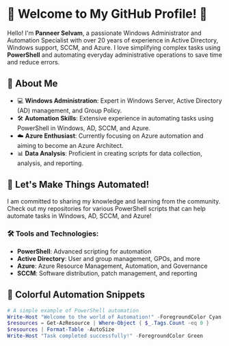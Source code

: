 # 🌟 Welcome to My GitHub Profile! 🌟

Hello! I'm **Panneer Selvam**, a passionate Windows Administrator and Automation Specialist with over 20 years of experience in Active Directory, Windows support, SCCM, and Azure. I love simplifying complex tasks using **PowerShell** and automating everyday administrative operations to save time and reduce errors.

## 🚀 About Me

- 💻 **Windows Administration**: Expert in Windows Server, Active Directory (AD) management, and Group Policy.
- 🛠️ **Automation Skills**: Extensive experience in automating tasks using PowerShell in Windows, AD, SCCM, and Azure.
- ☁️ **Azure Enthusiast**: Currently focusing on Azure automation and aiming to become an Azure Architect.
- 📊 **Data Analysis**: Proficient in creating scripts for data collection, analysis, and reporting.

## 🌈 Let's Make Things Automated!

I am committed to sharing my knowledge and learning from the community. Check out my repositories for various PowerShell scripts that can help automate tasks in Windows, AD, SCCM, and Azure!

### 🛠️ Tools and Technologies:
- **PowerShell**: Advanced scripting for automation
- **Active Directory**: User and group management, GPOs, and more
- **Azure**: Azure Resource Management, Automation, and Governance
- **SCCM**: Software distribution, patch management, and reporting

## 🎨 Colorful Automation Snippets

```powershell
# A simple example of PowerShell automation
Write-Host "Welcome to the world of Automation!" -ForegroundColor Cyan
$resources = Get-AzResource | Where-Object { $_.Tags.Count -eq 0 }
$resources | Format-Table -AutoSize
Write-Host "Task completed successfully!" -ForegroundColor Green
